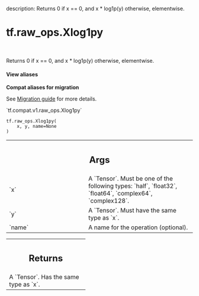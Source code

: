 description: Returns 0 if x == 0, and x * log1p(y) otherwise, elementwise.

<div itemscope itemtype="http://developers.google.com/ReferenceObject">
<meta itemprop="name" content="tf.raw_ops.Xlog1py" />
<meta itemprop="path" content="Stable" />
</div>

# tf.raw_ops.Xlog1py

<!-- Insert buttons and diff -->

<table class="tfo-notebook-buttons tfo-api nocontent" align="left">

</table>



Returns 0 if x == 0, and x * log1p(y) otherwise, elementwise.

<section class="expandable">
  <h4 class="showalways">View aliases</h4>
  <p>
<b>Compat aliases for migration</b>
<p>See
<a href="https://www.tensorflow.org/guide/migrate">Migration guide</a> for
more details.</p>
<p>`tf.compat.v1.raw_ops.Xlog1py`</p>
</p>
</section>

<pre class="devsite-click-to-copy prettyprint lang-py tfo-signature-link">
<code>tf.raw_ops.Xlog1py(
    x, y, name=None
)
</code></pre>



<!-- Placeholder for "Used in" -->


<!-- Tabular view -->
 <table class="responsive fixed orange">
<colgroup><col width="214px"><col></colgroup>
<tr><th colspan="2"><h2 class="add-link">Args</h2></th></tr>

<tr>
<td>
`x`
</td>
<td>
A `Tensor`. Must be one of the following types: `half`, `float32`, `float64`, `complex64`, `complex128`.
</td>
</tr><tr>
<td>
`y`
</td>
<td>
A `Tensor`. Must have the same type as `x`.
</td>
</tr><tr>
<td>
`name`
</td>
<td>
A name for the operation (optional).
</td>
</tr>
</table>



<!-- Tabular view -->
 <table class="responsive fixed orange">
<colgroup><col width="214px"><col></colgroup>
<tr><th colspan="2"><h2 class="add-link">Returns</h2></th></tr>
<tr class="alt">
<td colspan="2">
A `Tensor`. Has the same type as `x`.
</td>
</tr>

</table>

